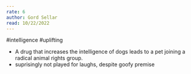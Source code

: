 ```yaml
---
rate: 6
author: Gord Sellar
read: 10/22/2022
---
```


#intelligence #uplifting 
- A drug that increases the intelligence of dogs leads to a pet joining a radical animal rights group.
- suprisingly not played for laughs, despite goofy premise